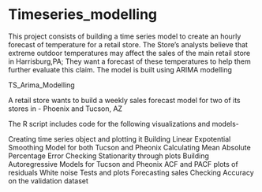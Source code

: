 # Timeseries_modelling



This project consists of building a time series model to create an hourly forecast of temperature for a retail store. The Store’s analysts believe that extreme outdoor temperatures may affect the sales of the main retail store in Harrisburg,PA; They want a forecast of these temperatures to help them further evaluate this claim. The model is built using ARIMA modelling

TS_Arima_Modelling

A retail store wants to build a weekly sales forecast model for two of its stores in - Phoenix and Tucson, AZ

The R script includes code for the following visualizations and models-

Creating time series object and plotting it
Building Linear Expotential Smoothing Model for both Tucson and Pheonix
Calculating Mean Absolute Percentage Error
Checking Stationarity through plots
Building Autoregressive Models for Tucson and Pheonix
ACF and PACF plots of residuals
White noise Tests and plots
Forecasting sales
Checking Accuracy on the validation dataset
